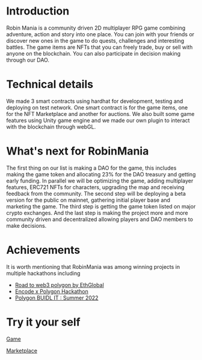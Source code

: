 # Introduction 

Robin Mania is a community driven 2D multiplayer RPG game combining adventure, action and story into one place. You can join with your friends or discover new ones in the game to do quests, challenges and interesting battles. The game items are NFTs that you can freely trade, buy or sell with anyone on the blockchain. You can also participate in decision making through our DAO.

# Technical details


We made 3 smart contracts using hardhat for development, testing and deploying on test network. One smart contract is for the game items, one for the NFT Marketplace and another for auctions. We also built some game features using Unity game engine and we made our own plugin to interact with the blockchain through webGL.


# What's next for RobinMania

The first thing on our list is making a DAO for the game, this includes making the game token and allocating 23% for the DAO treasury and getting early funding. In parallel we will be optimizing the game, adding multiplayer features, ERC721 NFTs for characters, upgrading the map and receiving feedback from the community. The second step will be deploying a beta version for the public on mainnet, gathering initial player base and marketing the game. The third step is getting the game token listed on major crypto exchanges. And the last step is making the project more and more community driven and decentralized allowing players and DAO members to make decisions.

# Achievements
It is worth mentioning that RobinMania was among winning projects in multiple hackathons including

- [Road to web3 polygon by EthGlobal](https://ethglobal.com/showcase/robinmania-kpizg)
- [Encode x Polygon Hackathon](https://medium.com/encode-club/encode-x-polygon-hackathon-finale-prizewinners-and-summary-482a19848535)
- [Polygon BUIDL IT : Summer 2022](https://devpost.com/software/robinmania?ref_content=my-projects-tab&ref_feature=my_projects)


# Try it your self 

 [Game](acazied.itch.io)
 
 [Marketplace](robinmania.vercel.app)
